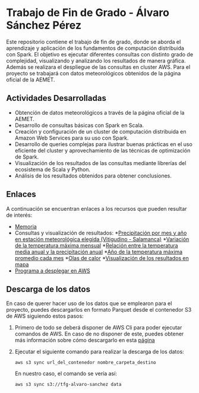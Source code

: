 # Trabajo de Fin de Grado - Álvaro Sánchez Pérez

Este repositorio contiene el trabajo de fin de grado, donde se aborda el aprendizaje y aplicación de los fundamentos de computación distribuida con Spark. El objetivo es ejecutar diferentes consultas con distinto grado de complejidad, visualizando y analizando los resultados de manera gráfica. Además se realizara el despliegue de las consultas en cluster AWS. Para el proyecto se trabajará con datos meteorológicos obtenidos de la página oficial de la AEMET.

## Actividades Desarrolladas

- Obtención de datos meteorológicos a través de la página oficial de la AEMET.
- Desarrollo de consultas básicas con Spark en Scala.
- Creación y configuración de un cluster de computación distribuida en Amazon Web Services para su uso con Spark.
- Desarrollo de queries complejas para ilustrar buenas prácticas en el uso eficiente del cluster y aprovechamiento de las técnicas de optimización de Spark.
- Visualización de los resultados de las consultas mediante librerías del ecosistema de Scala y Python.
- Análisis de los resultados obtenidos para obtener conclusiones.

## Enlaces 

A continuación se encuentran enlaces a los recursos que pueden resultar de interés:

* [Memoria](https://github.com/alvarosanche2/TFGAlvaroSanchez/blob/main/Memoria.pdf)
* Consultas y visualización de resultados:
    *[Precipitación por mes y año en estación meteorológica elegida (Vitigudino - Salamanca)](https://github.com/alvarosanche2/TFGAlvaroSanchez/blob/main/notebooks/Precipitaci%C3%B3n%20por%20mes%20y%20a%C3%B1o%20en%20estaci%C3%B3n%20meteorol%C3%B3gica%20elegida%20(Vitigudino%20-%20Salamanca).ipynb)
    *[Variación de la temperatura máxima mensual](https://github.com/alvarosanche2/TFGAlvaroSanchez/blob/main/notebooks/Variaci%C3%B3n%20de%20la%20temperatura%20m%C3%A1xima%20mensual%20(2010%20-%202022).ipynb)
    *[Relación entre la temperatura media anual y la precipitación anual](https://github.com/alvarosanche2/TFGAlvaroSanchez/blob/main/notebooks/Relaci%C3%B3n%20entre%20la%20temperatura%20media%20anual%20y%20la%20precipitaci%C3%B3n%20anual.ipynb)
    *[Año de la temperatura máxima promedio cada mes](https://github.com/alvarosanche2/TFGAlvaroSanchez/blob/main/notebooks/A%C3%B1o%20de%20la%20temperatura%20m%C3%A1xima%20promedio%20cada%20mes%20(2010%20-%202022).ipynb)
    *[Olas de calor](https://github.com/alvarosanche2/TFGAlvaroSanchez/blob/main/notebooks/Olas%20de%20calor.ipynb)
        *[Visualización de los resultados en mapa](https://github.com/alvarosanche2/TFGAlvaroSanchez/blob/main/notebooks/Olas%20de%20calor%20-%20Representaci%C3%B3n%20en%20mapa%20.ipynb)
* [Programa a desplegar en AWS](https://github.com/alvarosanche2/TFGAlvaroSanchez/tree/main/awsHeatWaves)

## Descarga de los datos

En caso de querer hacer uso de los datos que se emplearon para el proyecto, puedes descargarlos en formato Parquet desde el contenedor S3 de AWS siguiendo estos pasos:

1. Primero de todo se deberá disponer de AWS Cli para poder ejecutar comandos de AWS. En caso de no disponer de este, puedes obtener más información sobre cómo descargarlo en esta [página](https://docs.aws.amazon.com/es_es/cli/latest/userguide/getting-started-install.html)

2. Ejecutar el siguiente comando para realizar la descarga de los datos:

    ```
    aws s3 sync url_del_contenedor nombre_carpeta_destino
    ```

    En nuestro caso, el comando se vería así:

    ```
    aws s3 sync s3://tfg-alvaro-sanchez data
    ```

